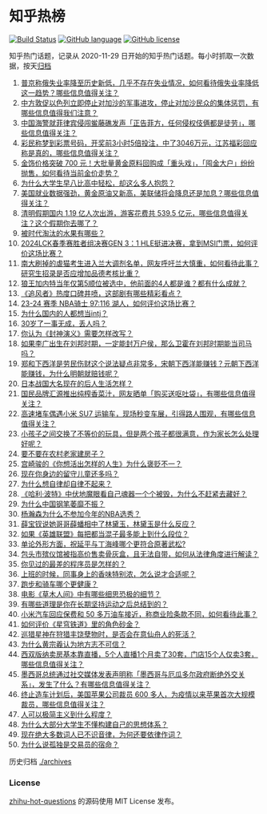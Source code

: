 # 知乎热榜
[![Build Status](https://github.com/ToWeLong/zhihu-hot-questions/workflows/CI/badge.svg)](https://github.com/ToWeLong/zhihu-hot-questions/actions)
[![GitHub language](https://img.shields.io/badge/language-golang-orange.svg)](https://golang.org/)
[![GitHub license](https://img.shields.io/github/license/ToWeLong/zhihu-hot-questions)](https://github.com/ToWeLong/zhihu-hot-questions/blob/main/LICENSE)

知乎热门话题，记录从 2020-11-29 日开始的知乎热门话题。每小时抓取一次数据，按天[归档](./archives)

<!-- BEGIN -->

1. [普京称俄失业率降至历史新低，几乎不存在失业情况，如何看待俄失业率降低这一趋势？哪些信息值得关注？](https://www.zhihu.com/question/651937191)
1. [中方敦促以色列立即停止对加沙的军事进攻，停止对加沙民众的集体惩罚，有哪些信息值得我们注意？](https://www.zhihu.com/question/651883530)
1. [中国海警就菲律宾侵闯鲎藤礁发声「正告菲方，任何侵权伎俩都是徒劳」，哪些信息值得关注？](https://www.zhihu.com/question/651941145)
1. [彩民称梦到彩票号码，开奖前3小时5倍投注，中了3046万元，江苏福彩回应称是真的，哪些信息值得关注？](https://www.zhihu.com/question/651976752)
1. [金饰价格突破 700 元！大批量黄金原料回购成「重头戏」，「囤金大户」纷纷抛售，如何看待当前金价走势？](https://www.zhihu.com/question/651962373)
1. [为什么大学生早八比高中轻松，却这么多人抱怨？](https://www.zhihu.com/question/651278366)
1. [美国就业数据强劲，黄金原油又新高，美联储将会降息还是加息？哪些信息值得关注？](https://www.zhihu.com/question/651967660)
1. [清明假期国内 1.19 亿人次出游，游客花费共 539.5 亿元，哪些信息值得关注？这个假期你去哪了？](https://www.zhihu.com/question/651966720)
1. [被时代淘汰的水果有哪些？](https://www.zhihu.com/question/646904142)
1. [2024LCK春季赛胜者组决赛GEN 3：1 HLE挺进决赛，拿到MSI门票，如何评价这场比赛？](https://www.zhihu.com/question/651933054)
1. [南大刷掉的虐猫考生进入兰大调剂名单，网友呼吁兰大慎重，如何看待此事？研究生招录是否应增加品德考核比重？](https://www.zhihu.com/question/651939361)
1. [狼王加内特当年仅第5顺位被选中，他前面的4人都是谁？都有什么成就？](https://www.zhihu.com/question/639670030)
1. [《追风者》热度口碑井喷，这部剧有哪些精彩看点？](https://www.zhihu.com/question/649661440)
1. [23-24 赛季 NBA骑士 97:116 湖人，如何评价这场比赛？](https://www.zhihu.com/question/651986013)
1. [为什么国内的人都想当intj？](https://www.zhihu.com/question/640233019)
1. [30岁了一事无成，丢人吗？](https://www.zhihu.com/question/439543219)
1. [你认为《封神演义》需要怎样改写？](https://www.zhihu.com/question/64006811)
1. [如果李广出生在刘邦时期，一定能封万户侯，那么卫霍在刘邦时期能当司马吗？](https://www.zhihu.com/question/651564622)
1. [郑和下西洋是劳民伤财这个说法疑点非常多，宋朝下西洋能赚钱？元朝下西洋能赚钱，为什么明朝就赔钱呢？](https://www.zhihu.com/question/649782695)
1. [日本战国大名现在的后人生活怎样？](https://www.zhihu.com/question/26757777)
1. [国民品牌汇源推出纯榨香菜汁，网友晒单「购买送呕吐袋」，有哪些信息值得关注？](https://www.zhihu.com/question/651904127)
1. [高速堵车偶遇小米 SU7 运输车，现场秒变车展，引得路人围观，有哪些信息值得关注？](https://www.zhihu.com/question/651926013)
1. [小孩子之间交换了不等价的玩具，但是两个孩子都很满意，作为家长怎么处理好呢？](https://www.zhihu.com/question/321277654)
1. [要不要在农村老家建房子？](https://www.zhihu.com/question/461139420)
1. [宫崎骏的《你想活出怎样的人生》为什么褒贬不一？](https://www.zhihu.com/question/651837796)
1. [现在你身边的留守儿童还多吗？](https://www.zhihu.com/question/651803417)
1. [为什么想自律却自律不起来？](https://www.zhihu.com/question/325952857)
1. [《哈利·波特》中伏地魔眼看自己魂器一个个被毁，为什么不赶紧去藏好？](https://www.zhihu.com/question/29722417)
1. [为什么中国钢笔萎靡不振？](https://www.zhihu.com/question/328742980)
1. [杨瀚森为什么不参加今年的NBA选秀？](https://www.zhihu.com/question/651758312)
1. [薛宝钗说她哥哥薛蟠相中了林黛玉，林黛玉是什么反应？](https://www.zhihu.com/question/649914041)
1. [如果《英雄联盟》每把都当混子最多能上到什么段位？](https://www.zhihu.com/question/405571841)
1. [单论外形方面，祝延平与丁海峰哪个更符合原著武松?](https://www.zhihu.com/question/602045053)
1. [包头市殡仪馆被指高价售卖骨灰盒，且无法自带，如何从法律角度进行解读？](https://www.zhihu.com/question/651879468)
1. [你见过的最差的程序员是怎样的？](https://www.zhihu.com/question/31236086)
1. [上班的时候，同事身上的香味特别浓，怎么说才合适呢？](https://www.zhihu.com/question/651941192)
1. [跑步和骑车哪个更健康？](https://www.zhihu.com/question/651962996)
1. [电影《草木人间》中有哪些细思恐极的细节？](https://www.zhihu.com/question/651356303)
1. [有哪些道理是你在长期坚持运动之后总结到的？](https://www.zhihu.com/question/651340131)
1. [小米汽车回应保费和 50 多万油车接近，称商业险条款不同，如何看待此事？](https://www.zhihu.com/question/652001831)
1. [如何评价《星穹铁道》里的角色砂金？](https://www.zhihu.com/question/641111858)
1. [巡猎星神在狩猎丰饶孽物时，是否会在意仙舟人的死活？](https://www.zhihu.com/question/624706950)
1. [为什么黄宗羲认为地方志不可信？](https://www.zhihu.com/question/597654282)
1. [西双版纳卖房基本靠直播，5个人直播1个月卖了30套，门店15个人仅卖3套，哪些信息值得关注？](https://www.zhihu.com/question/651976758)
1. [墨西哥总统通过社交媒体发表声明称「墨西哥与厄瓜多尔政府断绝外交关系」，发生了什么？有哪些信息值得关注？](https://www.zhihu.com/question/651910177)
1. [终止造车计划后，美国苹果公司裁员 600 多人，为疫情以来苹果首次大规模裁员，哪些信息值得关注？](https://www.zhihu.com/question/651918106)
1. [人可以极简主义到什么程度？](https://www.zhihu.com/question/313020218)
1. [为什么大部分大学生不懂构建自己的思想体系？](https://www.zhihu.com/question/650300547)
1. [现在绝大多数词人已不识音律，为何还要依律作词？](https://www.zhihu.com/question/651599330)
1. [为什么说孤独是交易员的宿命？](https://www.zhihu.com/question/651333227)

<!-- END -->

历史归档 [./archives](./archives)


### License
[zhihu-hot-questions](https://github.com/towelong/zhihu-hot-questions) 的源码使用 MIT License 发布。